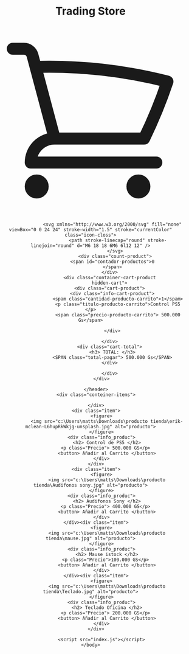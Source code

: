 <!DOCTYPE html>
<html lang="en">
    <head>
        <meta charset "UTF-8">
        <meta name ="viewport" content="windth=device-wintdh, initial-scale=1.0">
        <title> Tienda Trading Store</title>
        <link rel="stylesheet" href="styles.css">
    </head>
    <body>
        <header>
            <H1>Trading Store</H1>
            <div class="conteiner-icon">
                <svg xmlns="http://www.w3.org/2000/svg" fill="none" viewBox="0 0 24 24" stroke-width="1.5" stroke="currentColor" class="icon-cart">
                    <path stroke-linecap="round" stroke-linejoin="round" d="M2.25 3h1.386c.51 0 .955.343 1.087.835l.383 1.437M7.5 14.25a3 3 0 0 0-3 3h15.75m-12.75-3h11.218c1.121-2.3 2.1-4.684 2.924-7.138a60.114 60.114 0 0 0-16.536-1.84M7.5 14.25 5.106 5.272M6 20.25a.75.75 0 1 1-1.5 0 .75.75 0 0 1 1.5 0Zm12.75 0a.75.75 0 1 1-1.5 0 .75.75 0 0 1 1.5 0Z" />
                  </svg>
                  
                    <svg xmlns="http://www.w3.org/2000/svg" fill="none" viewBox="0 0 24 24" stroke-width="1.5" stroke="currentColor" class="icon-closs">
                        <path stroke-linecap="round" stroke-linejoin="round" d="M6 18 18 6M6 6l12 12" />
                      </svg>
                      <div class="count-product">
                    <span id="contador-productos">0
                    </span>
                  </div>
                  <div class="container-cart-product
                  hidden-cart">
                  <div class="cart-product">
                    <div class="info-cart-product">
                        <spam class="cantidad-producto-carrito">1</spam>
                        <p class="titulo-producto-carrito">Control PS5 </p>
                        <span class="precio-producto-carrito"> 500.000 Gs</span>

                    </div>

                  </div>
                  <div class="cart-total">
                    <h3> TOTAL: </h3>
                    <SPAN class="total-pagar"> 500.000 Gs</SPAN>
                  </div>

                  </div>
            </div>
            
        </header>
        <div class="conteiner-items">

        </div>
        <div class="item">
            <figure>
                <img src="c:\Users\matts\Downloads\producto tienda\erik-mclean-L6hupRkWkjg-unsplash.jpg" alt="producto">
            </figure>
            <div class="info_produc">
                <h2> Control de PS5 </h2>
                <p class="Precio"> 500.000 GS</p> 
                <button> Añadir al Carrito </button>
            </div>
        </div>
        <div class="item">
            <figure>
                <img src="c:\Users\matts\Downloads\producto tienda\Audifonos sony.jpg" alt="producto">
            </figure>
            <div class="info_produc">
                <h2> Audifonos Sony </h2>
                <p class="Precio"> 400.000 GS</p> 
                <button> Añadir al Carrito </button>
            </div>
        </div><div class="item">
            <figure>
                <img src="c:\Users\matts\Downloads\producto tienda\mause.jpg" alt="producto">
            </figure>
            <div class="info_produc">
                <h2> Mause istock </h2>
                <p class="Precio">100.000 GS</p> 
                <button> Añadir al Carrito </button>
            </div>
        </div><div class="item">
            <figure>
                <img src="c:\Users\matts\Downloads\producto tienda\Teclado.jpg" alt="producto">
            </figure>
            <div class="info_produc">
                <h2> Teclado Oficina </h2>
                <p class="Precio"> 200.000 GS</p> 
                <button> Añadir al Carrito </button>
            </div>
        </div>

            <script src="index.js"></script>
    </body>
</html>

